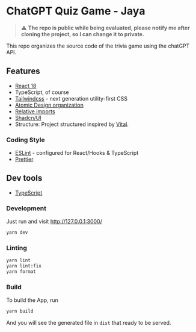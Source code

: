 # ChatGPT Quiz Game - Jaya

> :warning: **The repo is public while being evaluated, please notify me after cloning the project, so I can change it to private.**

This repo organizes the source code of the trivia game using the chatGPT API.


## Features

- [React 18](https://beta.reactjs.org/)
- TypeScript, of course
- [Tailwindcss](https://tailwindcss.com/) - next generation utility-first CSS
- [Atomic Design organization](https://bradfrost.com/blog/post/atomic-web-design/)
- [Relative imports](https://github.com/vitejs/vite/issues/88#issuecomment-762415200)
- [Shadcn/UI](https://ui.shadcn.com)
- Structure: Project structured inspired by [Vital](https://vital.josepvidal.dev).

### Coding Style

- [ESLint](https://eslint.org/) - configured for React/Hooks & TypeScript
- [Prettier](https://prettier.io/)

## Dev tools

- [TypeScript](https://www.typescriptlang.org/)


### Development

Just run and visit http://127.0.0.1:3000/

```bash
yarn dev
```

### Linting

```bash
yarn lint
yarn lint:fix
yarn format
```

### Build

To build the App, run

```bash
yarn build
```

And you will see the generated file in `dist` that ready to be served.